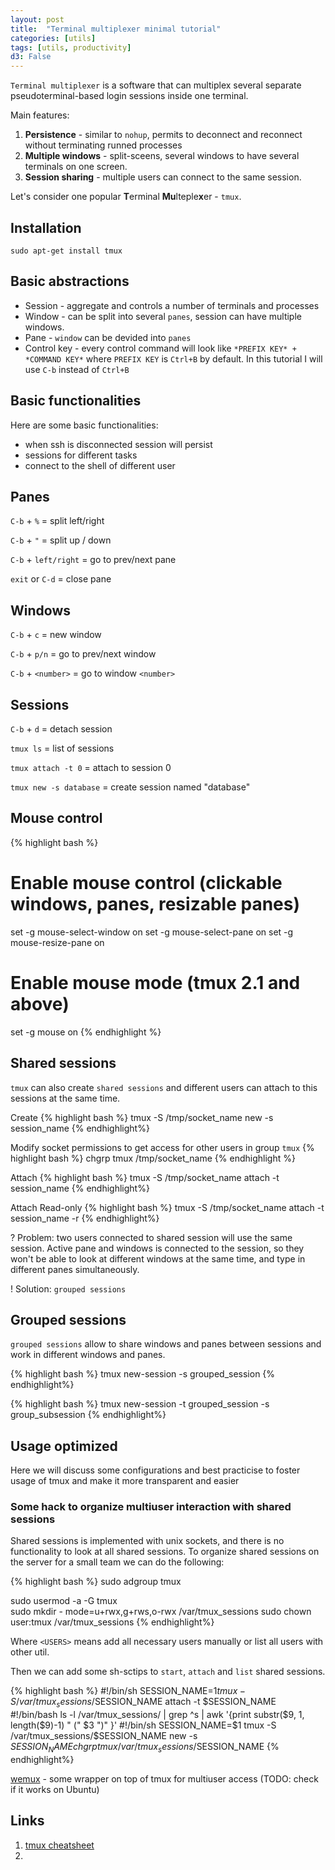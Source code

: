 ```yaml
---
layout: post
title:  "Terminal multiplexer minimal tutorial"
categories: [utils]
tags: [utils, productivity]
d3: False
---
```


`Terminal multiplexer` is a software that can multiplex several separate pseudoterminal-based login sessions inside one terminal. 

Main features:

1. **Persistence** - similar to `nohup`, permits to deconnect and reconnect without terminating runned processes
2. **Multiple windows** - split-sceens, several windows to have several terminals on one screen.
3. **Session sharing** - multiple users can connect to the same session.


Let's consider one popular **T**erminal **Mu**lteple**x**er - `tmux`. 

<!--more-->

## Installation

`sudo apt-get install tmux`

## Basic abstractions

* Session - aggregate and controls a number of terminals and processes
* Window - can be split into several `panes`, session can have multiple windows.
* Pane - `window` can be devided into `panes`
* Control key - every control command will look like  `*PREFIX KEY* + *COMMAND KEY*` where `PREFIX KEY` is `Ctrl+B` by default. In this tutorial I will use `C-b` instead of `Ctrl+B`

## Basic functionalities

Here are some basic functionalities:

* when ssh is disconnected session will persist
* sessions for different tasks
* connect to the shell of different user


## Panes

`C-b`  + `%`   =  split left/right

`C-b`  + `"`  =  split up / down

`C-b` + `left/right`  = go to prev/next pane

`exit`  or `C-d`  = close pane

## Windows

`C-b` + `c`  = new window

`C-b` + `p/n`  = go to prev/next window

`C-b` + `<number>` = go to window `<number>`

## Sessions

`C-b` + `d`   = detach session

`tmux ls`  = list of sessions

`tmux attach -t 0`  = attach to session 0

`tmux new -s database` = create session named "database"


## Mouse control

{% highlight bash %}
# Enable mouse control (clickable windows, panes, resizable panes)
set -g mouse-select-window on
set -g mouse-select-pane on
set -g mouse-resize-pane on

# Enable mouse mode (tmux 2.1 and above)
set -g mouse on
{% endhighlight %}


## Shared sessions 

`tmux` can also create `shared sessions` and different users can attach to this sessions at the same time.


Create 
{% highlight bash %}
tmux -S /tmp/socket_name new -s session_name
{% endhighlight%}

Modify socket permissions to get access for other users in group `tmux`
{% highlight bash %}
chgrp tmux /tmp/socket_name
{% endhighlight %}

Attach
{% highlight bash %}
tmux -S /tmp/socket_name attach -t session_name
{% endhighlight%}

Attach Read-only
{% highlight bash %}
tmux -S /tmp/socket_name attach -t session_name -r
{% endhighlight%}

? Problem: two users connected to shared session will use the same session. Active pane and windows is connected to the session, so they won't be able to look at different windows at the same time, and type in different panes simultaneously.

! Solution: `grouped sessions`

## Grouped sessions

`grouped sessions` allow to share windows and panes between sessions and work in different windows and panes. 

{% highlight bash %}
tmux new-session -s grouped_session
{% endhighlight%}

{% highlight bash %}
tmux new-session -t grouped_session -s group_subsession
{% endhighlight%}

## Usage optimized

Here we will discuss some configurations and best practicise to foster usage of tmux and make it more transparent and easier

### Some hack to organize multiuser interaction with shared sessions

Shared sessions is implemented with unix sockets, and there is no functionality to look at all shared sessions.
To organize shared sessions on the server for a small team we can do the following:

{% highlight bash %}
sudo adgroup tmux 

sudo usermod -a -G tmux <USERS>  
sudo mkdir - mode=u+rwx,g+rws,o-rwx /var/tmux_sessions
sudo chown user:tmux /var/tmux_sessions
{% endhighlight%}

Where `<USERS>` means add all necessary users manually or list all users with other util.

Then we can add some sh-sctips to `start`, `attach` and `list` shared sessions.

{% highlight bash %}
#!/bin/sh
SESSION_NAME=$1
tmux -S /var/tmux_sessions/$SESSION_NAME attach -t $SESSION_NAME
#!/bin/bash
ls -l /var/tmux_sessions/ | grep ^s | awk '{print substr($9, 1, length($9)-1) " (" $3 ")" }'
#!/bin/sh
SESSION_NAME=$1
tmux -S /var/tmux_sessions/$SESSION_NAME new -s $SESSION_NAME
chgrp tmux /var/tmux_sessions/$SESSION_NAME
{% endhighlight%}

[wemux](https://github.com/zolrath/wemux/) - some wrapper on top of tmux for multiuser access (TODO: check if it works on Ubuntu)


## Links 

1. [tmux cheatsheet](https://gist.github.com/MohamedAlaa/2961058)
2. 
